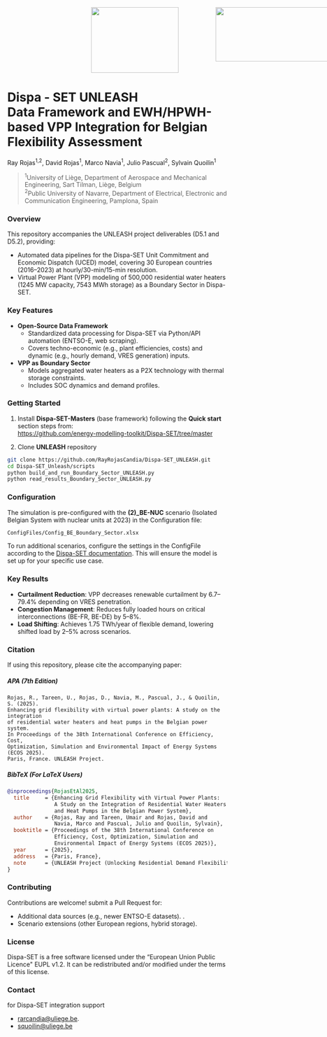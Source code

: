 <div style="display: flex; justify-content: flex-start; padding-left: 50px;">
  &nbsp;&nbsp;&nbsp;&nbsp;&nbsp;&nbsp;&nbsp;&nbsp;&nbsp;&nbsp;&nbsp;&nbsp;&nbsp;&nbsp;&nbsp;&nbsp;&nbsp;&nbsp;&nbsp;&nbsp;&nbsp;&nbsp;&nbsp;&nbsp;&nbsp;&nbsp;&nbsp;&nbsp;&nbsp;&nbsp;&nbsp;&nbsp;&nbsp;&nbsp;&nbsp;&nbsp;
  <img src="https://github.com/user-attachments/assets/7e6106c2-eeef-4ce7-a9ff-707f6499c704" width="200" height="150" style="margin-right: 50px;">
  &nbsp;&nbsp;&nbsp;&nbsp;&nbsp;&nbsp;&nbsp;&nbsp;&nbsp;
  <img src="https://github.com/user-attachments/assets/a8d1c34a-f5c1-4ab9-99c3-0d965ab5a676" width="310" height="124">
</div>

<h1>
  Dispa - SET UNLEASH
  <br>
  Data Framework and EWH/HPWH-based VPP Integration for Belgian Flexibility Assessment
</h1>

Ray Rojas<sup>1,2</sup>, David Rojas<sup>1</sup>, Marco Navia<sup>1</sup>, Julio Pascual<sup>2</sup>, Sylvain Quoilin<sup>1</sup>
<br>
> <sup>1</sup>University of Liège, Department of Aerospace and Mechanical Engineering, Sart Tilman, Liège, Belgium
> <br>
> <sup>2</sup>Public University of Navarre, Department of Electrical, Electronic and Communication Engineering, Pamplona, Spain

### Overview 

This repository accompanies the UNLEASH project deliverables (D5.1 and D5.2), providing:
- Automated data pipelines for the Dispa-SET Unit Commitment and Economic Dispatch (UCED) model, covering 30 European countries (2016–2023) at hourly/30-min/15-min resolution.
- Virtual Power Plant (VPP) modeling of 500,000 residential water heaters (1245 MW capacity, 7543 MWh storage) as a Boundary Sector in Dispa-SET.

### Key Features  
- **Open-Source Data Framework**  
  - Standardized data processing for Dispa-SET via Python/API automation (ENTSO-E, web scraping).  
  - Covers techno-economic (e.g., plant efficiencies, costs) and dynamic (e.g., hourly demand, VRES generation) inputs.  
- **VPP as Boundary Sector**  
  - Models aggregated water heaters as a P2X technology with thermal storage constraints.  
  - Includes SOC dynamics and demand profiles.
 
### Getting Started
1. Install **Dispa-SET-Masters** (base framework) following the **Quick start** section steps from:<br>
https://github.com/energy-modelling-toolkit/Dispa-SET/tree/master

2. Clone **UNLEASH** repository
```bash
git clone https://github.com/RayRojasCandia/Dispa-SET_UNLEASH.git
cd Dispa-SET_Unleash/scripts
python build_and_run_Boundary_Sector_UNLEASH.py
python read_results_Boundary_Sector_UNLEASH.py
```

### Configuration  
The simulation is pre-configured with the **(2)_BE-NUC** scenario (Isolated Belgian System with nuclear units at 2023) in the Configuration file:  
```bash
ConfigFiles/Config_BE_Boundary_Sector.xlsx
```
To run additional scenarios, configure the settings in the ConfigFile according to the [Dispa-SET documentation](https://www.dispaset.eu/en/latest/implementation.html). This will ensure the model is set up for your specific use case.

### Key Results  
- **Curtailment Reduction**: VPP decreases renewable curtailment by 6.7–79.4% depending on VRES penetration.  
- **Congestion Management**: Reduces fully loaded hours on critical interconnections (BE-FR, BE-DE) by 5–8%.  
- **Load Shifting**: Achieves 1.75 TWh/year of flexible demand, lowering shifted load by 2–5% across scenarios.  

### Citation  
If using this repository, please cite the accompanying paper:

##### APA (7th Edition)  
```plaintext
Rojas, R., Tareen, U., Rojas, D., Navia, M., Pascual, J., & Quoilin, S. (2025). 
Enhancing grid flexibility with virtual power plants: A study on the integration 
of residential water heaters and heat pumps in the Belgian power system. 
In Proceedings of the 38th International Conference on Efficiency, Cost, 
Optimization, Simulation and Environmental Impact of Energy Systems (ECOS 2025). 
Paris, France. UNLEASH Project.
```

##### BibTeX (For LaTeX Users)  
```bibtex
@inproceedings{RojasEtAl2025,
  title     = {Enhancing Grid Flexibility with Virtual Power Plants: 
               A Study on the Integration of Residential Water Heaters 
               and Heat Pumps in the Belgian Power System},
  author    = {Rojas, Ray and Tareen, Umair and Rojas, David and 
               Navia, Marco and Pascual, Julio and Quoilin, Sylvain},
  booktitle = {Proceedings of the 38th International Conference on 
               Efficiency, Cost, Optimization, Simulation and 
               Environmental Impact of Energy Systems (ECOS 2025)},
  year      = {2025},
  address   = {Paris, France},
  note      = {UNLEASH Project (Unlocking Residential Demand Flexibility)}
}
```  

### Contributing  
Contributions are welcome! submit a Pull Request for:  
- Additional data sources (e.g., newer ENTSO-E datasets).  .  
- Scenario extensions (other European regions, hybrid storage).  

### License  
Dispa-SET is a free software licensed under the “European Union Public Licence" EUPL v1.2. It can be redistributed and/or modified under the terms of this license.  

### Contact
for Dispa-SET integration support
- [rarcandia@uliege.be](mailto:rarcandia@uliege.be).
- [squoilin@uliege.be](mailto:squoilin@uliege.be) 
